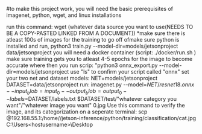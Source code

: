 #to make this project work, you will need the basic prerequisites of imagenet, python, wget, and linux installations

run this command: wget (whatever data source you want to use(NEEDS TO BE A COPY-PASTED LINKED FROM A DOCUMENT))
*make sure there is atleast 100s of images for the training to go off ofmake sure python is installed and run, python3 train.py --model-dir=models/jetsonproject data/jetsonproject
you will need a docker container (script: ./docker/run.sh ) 
make sure training gets you to atleast 4-5 epochs for the image to become accurate
where then you run scrip: "python3 onnx_export.py --model-dir=models/jetsonproject
use "ls" to confirm your script called "onnx"
set your two net and dataset models:
NET=models/jetsonproject
DATASET=data/jetsonproject
run: imagenet.py --model=$NET/resnet18.onnx --input_blob=input_0 --output_blob=output_0 --labels=$DATASET/labels.txt $DATASET/test/"whatever category you want"/"whatever image you want" 0.jpg
Use this command to verify the image, and its categorization on a seperate terminal: 
scp <nanousername>@192.168.55.1:/home/<nanousername>/jetson-inference/python/training/classification/cat.jpg C:\Users\<hostusername>\Desktop
